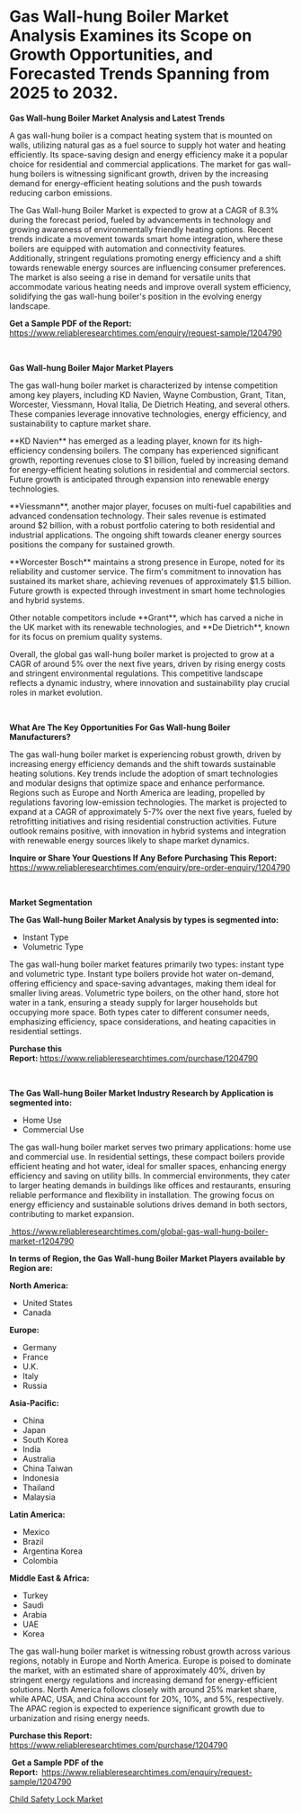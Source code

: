 <p><h1>Gas Wall-hung Boiler Market Analysis Examines its Scope on Growth Opportunities, and Forecasted Trends Spanning from 2025 to 2032.</h1></p><p><strong>Gas Wall-hung Boiler Market Analysis and Latest Trends</strong></p>
<p><p>A gas wall-hung boiler is a compact heating system that is mounted on walls, utilizing natural gas as a fuel source to supply hot water and heating efficiently. Its space-saving design and energy efficiency make it a popular choice for residential and commercial applications. The market for gas wall-hung boilers is witnessing significant growth, driven by the increasing demand for energy-efficient heating solutions and the push towards reducing carbon emissions.</p><p>The Gas Wall-hung Boiler Market is expected to grow at a CAGR of 8.3% during the forecast period, fueled by advancements in technology and growing awareness of environmentally friendly heating options. Recent trends indicate a movement towards smart home integration, where these boilers are equipped with automation and connectivity features. Additionally, stringent regulations promoting energy efficiency and a shift towards renewable energy sources are influencing consumer preferences. The market is also seeing a rise in demand for versatile units that accommodate various heating needs and improve overall system efficiency, solidifying the gas wall-hung boiler's position in the evolving energy landscape.</p></p>
<p><strong>Get a Sample PDF of the Report:&nbsp;</strong> <a href="https://www.reliableresearchtimes.com/enquiry/request-sample/1204790?utm_campaign=3207&utm_medium=2&utm_source=Github&utm_content=ia&utm_term=26032025&utm_id=gas-wall-hung-boiler">https://www.reliableresearchtimes.com/enquiry/request-sample/1204790</a></p>
<p>&nbsp;</p>
<p><strong>Gas Wall-hung Boiler Major Market Players</strong></p>
<p><p>The gas wall-hung boiler market is characterized by intense competition among key players, including KD Navien, Wayne Combustion, Grant, Titan, Worcester, Viessmann, Hoval Italia, De Dietrich Heating, and several others. These companies leverage innovative technologies, energy efficiency, and sustainability to capture market share.</p><p>**KD Navien** has emerged as a leading player, known for its high-efficiency condensing boilers. The company has experienced significant growth, reporting revenues close to $1 billion, fueled by increasing demand for energy-efficient heating solutions in residential and commercial sectors. Future growth is anticipated through expansion into renewable energy technologies.</p><p>**Viessmann**, another major player, focuses on multi-fuel capabilities and advanced condensation technology. Their sales revenue is estimated around $2 billion, with a robust portfolio catering to both residential and industrial applications. The ongoing shift towards cleaner energy sources positions the company for sustained growth.</p><p>**Worcester Bosch** maintains a strong presence in Europe, noted for its reliability and customer service. The firm's commitment to innovation has sustained its market share, achieving revenues of approximately $1.5 billion. Future growth is expected through investment in smart home technologies and hybrid systems.</p><p>Other notable competitors include **Grant**, which has carved a niche in the UK market with its renewable technologies, and **De Dietrich**, known for its focus on premium quality systems. </p><p>Overall, the global gas wall-hung boiler market is projected to grow at a CAGR of around 5% over the next five years, driven by rising energy costs and stringent environmental regulations. This competitive landscape reflects a dynamic industry, where innovation and sustainability play crucial roles in market evolution.</p></p>
<p>&nbsp;</p>
<p><strong>What Are The Key Opportunities For Gas Wall-hung Boiler Manufacturers?</strong></p>
<p><p>The gas wall-hung boiler market is experiencing robust growth, driven by increasing energy efficiency demands and the shift towards sustainable heating solutions. Key trends include the adoption of smart technologies and modular designs that optimize space and enhance performance. Regions such as Europe and North America are leading, propelled by regulations favoring low-emission technologies. The market is projected to expand at a CAGR of approximately 5-7% over the next five years, fueled by retrofitting initiatives and rising residential construction activities. Future outlook remains positive, with innovation in hybrid systems and integration with renewable energy sources likely to shape market dynamics.</p></p>
<p><strong>Inquire or Share Your Questions If Any Before Purchasing This Report:</strong> <a href="https://www.reliableresearchtimes.com/enquiry/pre-order-enquiry/1204790?utm_campaign=3207&utm_medium=2&utm_source=Github&utm_content=ia&utm_term=26032025&utm_id=gas-wall-hung-boiler">https://www.reliableresearchtimes.com/enquiry/pre-order-enquiry/1204790</a></p>
<p>&nbsp;</p>
<p><strong>Market Segmentation</strong></p>
<p><strong>The Gas Wall-hung Boiler Market Analysis by types is segmented into:</strong></p>
<p><ul><li>Instant Type</li><li>Volumetric Type</li></ul></p>
<p><p>The gas wall-hung boiler market features primarily two types: instant type and volumetric type. Instant type boilers provide hot water on-demand, offering efficiency and space-saving advantages, making them ideal for smaller living areas. Volumetric type boilers, on the other hand, store hot water in a tank, ensuring a steady supply for larger households but occupying more space. Both types cater to different consumer needs, emphasizing efficiency, space considerations, and heating capacities in residential settings.</p></p>
<p><strong>Purchase this Report:&nbsp;</strong><a href="https://www.reliableresearchtimes.com/purchase/1204790?utm_campaign=3207&utm_medium=2&utm_source=Github&utm_content=ia&utm_term=26032025&utm_id=gas-wall-hung-boiler">https://www.reliableresearchtimes.com/purchase/1204790</a></p>
<p>&nbsp;</p>
<p><strong>The Gas Wall-hung Boiler Market Industry Research by Application is segmented into:</strong></p>
<p><ul><li>Home Use</li><li>Commercial Use</li></ul></p>
<p><p>The gas wall-hung boiler market serves two primary applications: home use and commercial use. In residential settings, these compact boilers provide efficient heating and hot water, ideal for smaller spaces, enhancing energy efficiency and saving on utility bills. In commercial environments, they cater to larger heating demands in buildings like offices and restaurants, ensuring reliable performance and flexibility in installation. The growing focus on energy efficiency and sustainable solutions drives demand in both sectors, contributing to market expansion.</p></p>
<p><a href="https://www.reliableresearchtimes.com/global-gas-wall-hung-boiler-market-r1204790?utm_campaign=3207&utm_medium=2&utm_source=Github&utm_content=ia&utm_term=26032025&utm_id=gas-wall-hung-boiler">&nbsp;https://www.reliableresearchtimes.com/global-gas-wall-hung-boiler-market-r1204790</a></p>
<p><strong>In terms of Region, the Gas Wall-hung Boiler Market Players available by Region are:</strong></p>
<p>
    <p> <strong> North America: </strong>
        <ul>
            <li>United States</li>
            <li>Canada</li>
        </ul>
        </p> 
    <p> <strong> Europe: </strong>
        <ul>
            <li>Germany</li>
            <li>France</li>
            <li>U.K.</li>
            <li>Italy</li>
            <li>Russia</li>
        </ul>
        </p> 
    <p> <strong> Asia-Pacific: </strong>
        <ul>
            <li>China</li>
            <li>Japan</li>
            <li>South Korea</li>
            <li>India</li>
            <li>Australia</li>
            <li>China Taiwan</li>
            <li>Indonesia</li>
            <li>Thailand</li>
            <li>Malaysia</li>
        </ul>
        </p> 
    <p> <strong> Latin America: </strong>
        <ul>
            <li>Mexico</li>
            <li>Brazil</li>
            <li>Argentina Korea</li>
            <li>Colombia</li>
        </ul>
        </p> 
    <p> <strong> Middle East & Africa: </strong>
        <ul>
            <li>Turkey</li>
            <li>Saudi</li>
            <li>Arabia</li>
            <li>UAE</li>
            <li>Korea</li>
        </ul>
    </p>
    </p>
<p><p>The gas wall-hung boiler market is witnessing robust growth across various regions, notably in Europe and North America. Europe is poised to dominate the market, with an estimated share of approximately 40%, driven by stringent energy regulations and increasing demand for energy-efficient solutions. North America follows closely with around 25% market share, while APAC, USA, and China account for 20%, 10%, and 5%, respectively. The APAC region is expected to experience significant growth due to urbanization and rising energy needs.</p></p>
<p><strong>Purchase this Report: </strong><a href="https://www.reliableresearchtimes.com/purchase/1204790?utm_campaign=3207&utm_medium=2&utm_source=Github&utm_content=ia&utm_term=26032025&utm_id=gas-wall-hung-boiler">https://www.reliableresearchtimes.com/purchase/1204790</a></p>
<p>&nbsp;<strong>Get a Sample PDF of the Report:&nbsp;&nbsp;</strong><a href="https://www.reliableresearchtimes.com/enquiry/request-sample/1204790?utm_campaign=3207&utm_medium=2&utm_source=Github&utm_content=ia&utm_term=26032025&utm_id=gas-wall-hung-boiler">https://www.reliableresearchtimes.com/enquiry/request-sample/1204790</a></p>
<p><strong></strong></p>
<p><p><a href="https://github.com/momossidram/Market-Research-Report-List-1/blob/main/child-safety-lock-market.md?utm_campaign=3207&utm_medium=2&utm_source=Github&utm_content=ia&utm_term=26032025&utm_id=gas-wall-hung-boiler">Child Safety Lock Market</a></p></p>